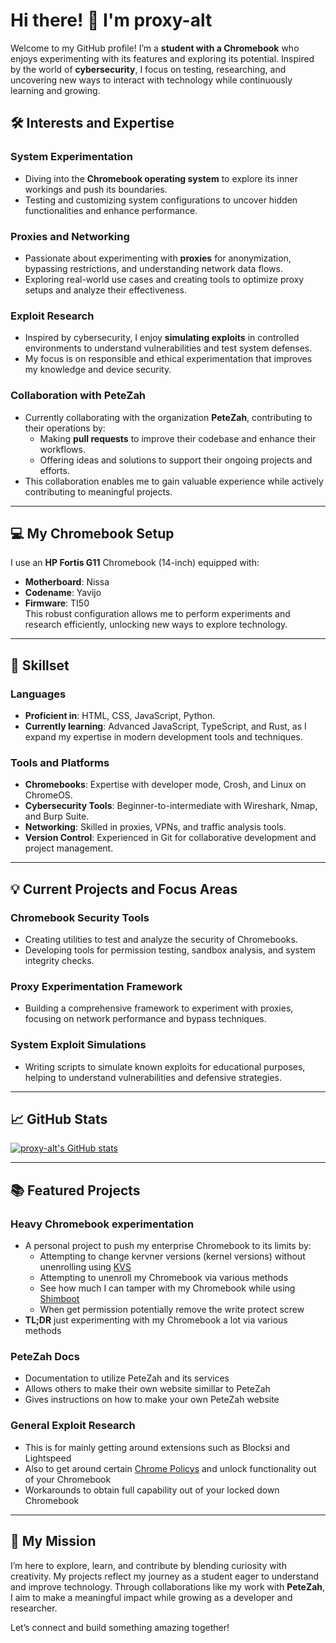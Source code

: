 # Hi there! 👋 I'm **proxy-alt**

Welcome to my GitHub profile! I’m a **student with a Chromebook** who enjoys experimenting with its features and exploring its potential. Inspired by the world of **cybersecurity**, I focus on testing, researching, and uncovering new ways to interact with technology while continuously learning and growing.

## 🛠 Interests and Expertise

### **System Experimentation**
- Diving into the **Chromebook operating system** to explore its inner workings and push its boundaries.
- Testing and customizing system configurations to uncover hidden functionalities and enhance performance.

### **Proxies and Networking**
- Passionate about experimenting with **proxies** for anonymization, bypassing restrictions, and understanding network data flows.
- Exploring real-world use cases and creating tools to optimize proxy setups and analyze their effectiveness.

### **Exploit Research**
- Inspired by cybersecurity, I enjoy **simulating exploits** in controlled environments to understand vulnerabilities and test system defenses.
- My focus is on responsible and ethical experimentation that improves my knowledge and device security.

### **Collaboration with PeteZah**
- Currently collaborating with the organization **PeteZah**, contributing to their operations by:
  - Making **pull requests** to improve their codebase and enhance their workflows.
  - Offering ideas and solutions to support their ongoing projects and efforts.
- This collaboration enables me to gain valuable experience while actively contributing to meaningful projects.

---

## 💻 My Chromebook Setup
I use an **HP Fortis G11** Chromebook (14-inch) equipped with:
- **Motherboard**: Nissa
- **Codename**: Yavijo
- **Firmware**: TI50  
This robust configuration allows me to perform experiments and research efficiently, unlocking new ways to explore technology.

---

## 🌟 Skillset

### **Languages**
- **Proficient in**: HTML, CSS, JavaScript, Python.
- **Currently learning**: Advanced JavaScript, TypeScript, and Rust, as I expand my expertise in modern development tools and techniques.

### **Tools and Platforms**
- **Chromebooks**: Expertise with developer mode, Crosh, and Linux on ChromeOS.
- **Cybersecurity Tools**: Beginner-to-intermediate with Wireshark, Nmap, and Burp Suite.
- **Networking**: Skilled in proxies, VPNs, and traffic analysis tools.
- **Version Control**: Experienced in Git for collaborative development and project management.

---

## 💡 Current Projects and Focus Areas

### **Chromebook Security Tools**
- Creating utilities to test and analyze the security of Chromebooks.
- Developing tools for permission testing, sandbox analysis, and system integrity checks.

### **Proxy Experimentation Framework**
- Building a comprehensive framework to experiment with proxies, focusing on network performance and bypass techniques.

### **System Exploit Simulations**
- Writing scripts to simulate known exploits for educational purposes, helping to understand vulnerabilities and defensive strategies.

---

## 📈 GitHub Stats
[![proxy-alt's GitHub stats](https://github-readme-stats.vercel.app/api?username=proxy-alt&show_icons=true&theme=radical)](https://github.com/proxy-alt)

---

## 📚 Featured Projects

### **Heavy Chromebook experimentation**
- A personal project to push my enterprise Chromebook to its limits by:
    - Attempting to change kervner versions (kernel versions) without unenrolling using [KVS](https://github.com/kxtzownsu/KVS/)
    - Attempting to unenroll my Chromebook via various methods
    - See how much I can tamper with my Chromebook while using [Shimboot](https://github.com/ading2210/shimboot)
    - When get permission potentially remove the write protect screw
- **TL;DR** just experimenting with my Chromebook a lot via various methods

### **PeteZah Docs**
- Documentation to utilize PeteZah and its services
- Allows others to make their own website simillar to PeteZah
- Gives instructions on how to make your own PeteZah website

### **General Exploit Research**
- This is for mainly getting around extensions such as Blocksi and Lightspeed
- Also to get around certain [Chrome Policys](chrome://policy) and unlock functionality out of your Chromebook
- Workarounds to obtain full capability out of your locked down Chromebook

---

## 🎯 My Mission
I’m here to explore, learn, and contribute by blending curiosity with creativity. My projects reflect my journey as a student eager to understand and improve technology. Through collaborations like my work with **PeteZah**, I aim to make a meaningful impact while growing as a developer and researcher.

Let’s connect and build something amazing together!

<!---
Proxy-alt/Proxy-alt is a ✨ special ✨ repository because its `README.md` (this file) appears on your GitHub profile.
You can click the Preview link to take a look at your changes.
--->
